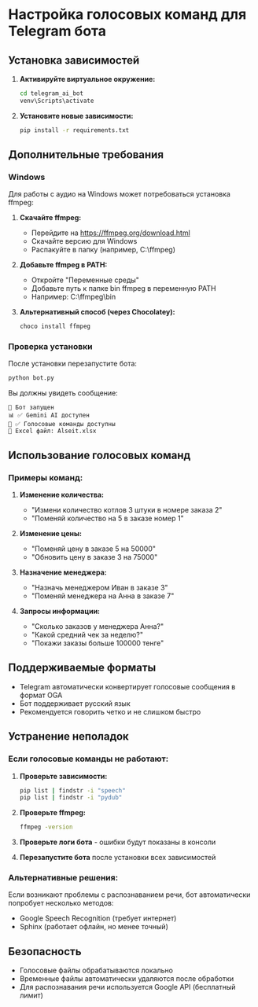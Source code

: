 # Настройка голосовых команд для Telegram бота

## Установка зависимостей

1. **Активируйте виртуальное окружение:**
   ```bash
   cd telegram_ai_bot
   venv\Scripts\activate
   ```

2. **Установите новые зависимости:**
   ```bash
   pip install -r requirements.txt
   ```

## Дополнительные требования

### Windows
Для работы с аудио на Windows может потребоваться установка ffmpeg:

1. **Скачайте ffmpeg:**
   - Перейдите на https://ffmpeg.org/download.html
   - Скачайте версию для Windows
   - Распакуйте в папку (например, C:\ffmpeg)

2. **Добавьте ffmpeg в PATH:**
   - Откройте "Переменные среды"
   - Добавьте путь к папке bin ffmpeg в переменную PATH
   - Например: C:\ffmpeg\bin

3. **Альтернативный способ (через Chocolatey):**
   ```bash
   choco install ffmpeg
   ```

### Проверка установки
После установки перезапустите бота:
```bash
python bot.py
```

Вы должны увидеть сообщение:
```
🤖 Бот запущен
📊 ✅ Gemini AI доступен
🎤 ✅ Голосовые команды доступны
📁 Excel файл: Alseit.xlsx
```

## Использование голосовых команд

### Примеры команд:
1. **Изменение количества:**
   - "Измени количество котлов 3 штуки в номере заказа 2"
   - "Поменяй количество на 5 в заказе номер 1"

2. **Изменение цены:**
   - "Поменяй цену в заказе 5 на 50000"
   - "Обновить цену в заказе 3 на 75000"

3. **Назначение менеджера:**
   - "Назначь менеджером Иван в заказе 3"
   - "Поменяй менеджера на Анна в заказе 7"

4. **Запросы информации:**
   - "Сколько заказов у менеджера Анна?"
   - "Какой средний чек за неделю?"
   - "Покажи заказы больше 100000 тенге"

## Поддерживаемые форматы

- Telegram автоматически конвертирует голосовые сообщения в формат OGA
- Бот поддерживает русский язык
- Рекомендуется говорить четко и не слишком быстро

## Устранение неполадок

### Если голосовые команды не работают:

1. **Проверьте зависимости:**
   ```bash
   pip list | findstr -i "speech"
   pip list | findstr -i "pydub"
   ```

2. **Проверьте ffmpeg:**
   ```bash
   ffmpeg -version
   ```

3. **Проверьте логи бота** - ошибки будут показаны в консоли

4. **Перезапустите бота** после установки всех зависимостей

### Альтернативные решения:
Если возникают проблемы с распознаванием речи, бот автоматически попробует несколько методов:
- Google Speech Recognition (требует интернет)
- Sphinx (работает офлайн, но менее точный)

## Безопасность

- Голосовые файлы обрабатываются локально
- Временные файлы автоматически удаляются после обработки
- Для распознавания речи используется Google API (бесплатный лимит)
